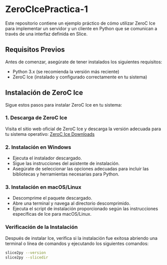 # ZeroCIcePractica-1

Este repositorio contiene un ejemplo práctico de cómo utilizar ZeroC Ice para implementar un servidor y un cliente en Python que se comunican a través de una interfaz definida en Slice.

## Requisitos Previos

Antes de comenzar, asegúrate de tener instalados los siguientes requisitos:

- Python 3.x (se recomienda la versión más reciente)
- ZeroC Ice (instalado y configurado correctamente en tu sistema)

## Instalación de ZeroC Ice

Sigue estos pasos para instalar ZeroC Ice en tu sistema:

### 1. Descarga de ZeroC Ice

Visita el sitio web oficial de ZeroC Ice y descarga la versión adecuada para tu sistema operativo:
[ZeroC Ice Downloads](https://zeroc.com/products/ice)

### 2. Instalación en Windows

- Ejecuta el instalador descargado.
- Sigue las instrucciones del asistente de instalación.
- Asegúrate de seleccionar las opciones adecuadas para incluir las bibliotecas y herramientas necesarias para Python.

### 3. Instalación en macOS/Linux

- Descomprime el paquete descargado.
- Abre una terminal y navega al directorio descomprimido.
- Ejecuta el script de instalación proporcionado según las instrucciones específicas de Ice para macOS/Linux.

### Verificación de la Instalación

Después de instalar Ice, verifica si la instalación fue exitosa abriendo una terminal o línea de comandos y ejecutando los siguientes comandos:

```bash
slice2py --version
slice2py --slicedir
